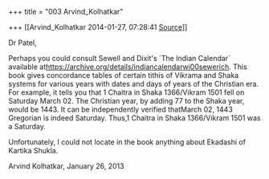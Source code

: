 +++
title = "003 Arvind_Kolhatkar"

+++
[[Arvind_Kolhatkar	2014-01-27, 07:28:41 [Source](https://groups.google.com/g/samskrita/c/wYNSPqafMYU)]]



Dr Patel,

  

Perhaps you could consult Sewell and Dixit's \`The Indian Calendar\` available at<https://archive.org/details/indiancalendarwi00sewerich>.
This book gives concordance tables of certain tithis of Vikrama and Shaka systems for various years with dates and days of years of the Christian era. For example, it tells you that 1 Chaitra in Shaka 1366/Vikram 1501 fell on Saturday March 02. The Christian year, by adding 77 to the Shaka year, would be 1443. It can be independently verified thatMarch 02, 1443 Gregorian is indeed Saturday. Thus,1 Chaitra in Shaka 1366/Vikram 1501 was a Saturday.

  

Unfortunately, I could not locate in the book anything about Ekadashi of Kartika Shukla.

  

Arvind Kolhatkar, January 26, 2013  
  
  

> 
> > 

